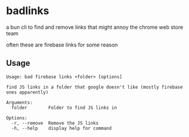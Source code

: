 # badlinks

a bun cli to find and remove links that might annoy the chrome web store team

often these are firebase links for some reason

## Usage

```
Usage: bad firebase links <folder> [options]

find JS links in a folder that google doesn't like (mostly firebase ones apparently)

Arguments:
  folder        Folder to find JS links in

Options:
  -r, --remove  Remove the JS links
  -h, --help    display help for command
```
